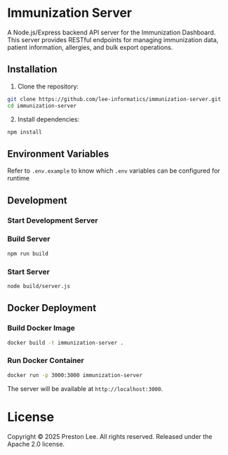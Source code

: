 # Immunization Server

A Node.js/Express backend API server for the Immunization Dashboard. This server provides RESTful endpoints for managing immunization data, patient information, allergies, and bulk export operations.


## Installation

1. Clone the repository:
```bash
git clone https://github.com/lee-informatics/immunization-server.git
cd immunization-server
```

2. Install dependencies:
```bash
npm install
```

## Environment Variables

Refer to `.env.example` to know which `.env` variables can be configured for runtime


## Development

### Start Development Server

### Build Server

```bash
npm run build
```

### Start Server

```bash
node build/server.js
```

## Docker Deployment

### Build Docker Image

```bash
docker build -t immunization-server .
```

### Run Docker Container

```bash
docker run -p 3000:3000 immunization-server
```

The server will be available at `http://localhost:3000`.


# License

Copyright © 2025 Preston Lee. All rights reserved. Released under the Apache 2.0 license.
